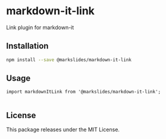 # markdown-it-link
Link plugin for markdown-it

## Installation

```bash
npm install --save @markslides/markdown-it-link
```

## Usage

```tsx
import markdownItLink from '@markslides/markdown-it-link';


```

## License
This package releases under the MIT License.